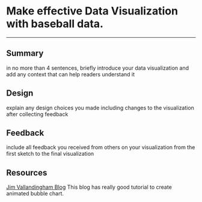 # Make effective Data Visualization with baseball data.
---
## Summary
in no more than 4 sentences, briefly introduce your data visualization and add any context that can help readers understand it

## Design
explain any design choices you made including changes to the visualization after collecting feedback

## Feedback
include all feedback you received from others on your visualization from the first sketch to the final 
visualization

## Resources
[Jim Vallandingham Blog](http://vallandingham.me/bubble_charts_in_d3.html) This blog has really good tutorial to create animated bubble chart.

